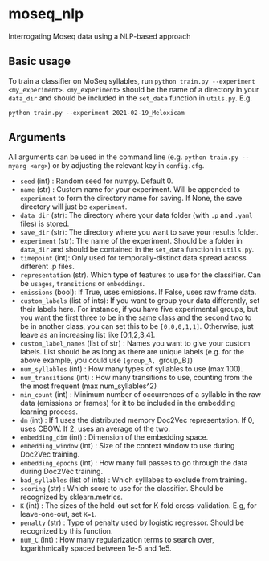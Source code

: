 # moseq_nlp
Interrogating Moseq data using a NLP-based approach

## Basic usage
To train a classifier on MoSeq syllables, run `python train.py --experiment <my_experiment>`. `<my_experiment>` should be the name of a directory in your `data_dir` and should be included in the `set_data` function in `utils.py`.  E.g. 

`python train.py --experiment 2021-02-19_Meloxicam`

## Arguments
All arguments can be used in the command line (e.g. `python train.py --myarg <arg>`) or by adjusting the relevant key in `config.cfg`.

* `seed` (int) : Random seed for numpy. Default 0.
* `name` (str) : Custom name for your experiment. Will be appended to `experiment` to form the directory name for saving. If None, the save directory will just be `experiment`.
* `data_dir` (str): The directory where your data folder (with `.p` and `.yaml` files) is stored.
* `save_dir` (str): The directory where you want to save your results folder. 
* `experiment` (str): The name of the experiment. Should be a folder in `data_dir` and should be contained in the `set_data` function in `utils.py`.
* `timepoint` (int): Only used for temporally-distinct data spread across different .p files.
* `representation` (str). Which type of features to use for the classifier. Can be `usages`, `transitions` or `embeddings`.
* `emissions` (bool): If True, uses emissions. If False, uses raw frame data. 
* `custom_labels` (list of ints): If you want to group your data differently, set their labels here. For instance, if you have five experimental groups, but you want the first three to be in the same class and the second two to be in another class, you can set this to be `[0,0,0,1,1]`. Otherwise, just leave as an increasing list like [0,1,2,3,4].
* `custom_label_names` (list of str) : Names you want to give your custom labels. List should be as long as there are unique labels (e.g. for the above example, you could use `[group_A, `group_B`]`)
* `num_syllables` (int) : How many types of syllables to use (max 100).
* `num_transitions` (int) : How many transitions to use, counting from the the most frequent (max num_syllables^2)
* `min_count` (int) : Minimum number of occurrences of a syllable in the raw data (emissions or frames) for it to be included in the embedding learning process.
* `dm` (int) : If 1 uses the distributed memory Doc2Vec representation. If 0, uses CBOW. If 2, uses an average of the two. 
* `embedding_dim` (int) : Dimension of the embedding space.
* `embedding_window` (int) : Size of the context window to use during Doc2Vec training.
* `embedding_epochs` (int) : How many full passes to go through the data during Doc2Vec training.
* `bad_syllables` (list of ints) : Which sylllabes to exclude from training. 
* `scoring` (str) : Which score to use for the classifier. Should be recognized by sklearn.metrics.
* `K` (int) : The sizes of the held-out set for K-fold cross-validation. E.g, for leave-one-out, set `K=1`.
* `penalty` (str) : Type of penalty used by logistic regressor. Should be recognized by this function. 
* `num_C` (int) : How many regularization terms to search over, logarithmically spaced between 1e-5 and 1e5. 
